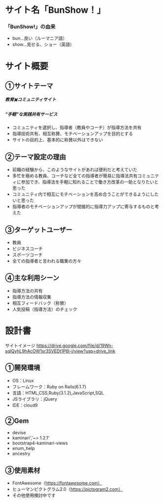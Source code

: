 # サイト名「BunShow！」
### 「BunShow!」の由来
- bun…良い（ルーマニア語）
- show…見せる、ショー（英語）

# サイト概要
## ①サイトテーマ
##### 教育✖️コミュニティサイト
##### "手軽"な実践共有サービス
- コミュニティを選択し、指導者（教員やコーチ）が指導方法を共有
- 指導技術共有、相互称賛、モチベーションアップを目的とする
- サイトの目的上、基本的に称賛以外はできない

## ②テーマ設定の理由
- 前職の経験から、このようなサイトがあれば便利だと考えていた
- 多忙を極める教員、コーチなど全ての指導者が簡易に指導法共有コミュニティに参加でき、指導法を手軽に知れることで働き方改革の一助となりたいと思った
- コミュニティ内で相互にモチベーションを高め合うことができるようにしたいと思った
- 指導者のモチベーションアップが間接的に指導力アップに寄与するものと考えた

## ③ターゲットユーザー
- 教員
- ビジネスコーチ
- スポーツコーチ
- 全ての指導者と言われる職業の方々

## ④主な利用シーン
- 指導方法の共有
- 指導方法の情報収集
- 相互フィードバック（称賛）
- 人気投稿（指導方法）のチェック

# 設計書
サイトイメージ
https://drive.google.com/file/d/19Wn-sqlQyhL9hAcOW1sr3SVEDt1P6l-j/view?usp=drive_link

## ①開発環境
- OS：Linux
- フレームワーク：Ruby on Rails(6.1.7)
- 言語：HTML,CSS,Ruby(3.1.2),JavaScript,SQL
- JSライブラリ：jQuery
- IDE：cloud9

## ②Gem
- devise
- kaminari','~> 1.2.1'
- bootstrap4-kaminari-views
- enum_help
- ancestry

## ③使用素材
- FontAwesome（https://fontawesome.com）
- ヒューマンピクトグラム2.0（https://pictogram2.com）
- その他使用検討中です
